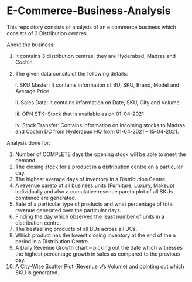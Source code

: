 # E-Commerce-Business-Analysis
This repository consists of analysis of an e commerce business which consists of 3 Distribution centres. 

About the business:

1. It contains 3 distribution centres, they are Hyderabad, Madras and Cochin.
2. The given data consits of the following details:

    i. SKU Master: It contains information of BU, SKU, Brand, Model and Average Price

    ii. Sales Data: It contains information on Date, SKU, City and Volume

    iii. OPN STK: Stock that is available as on 01-04-2021

    iv. Stock Transfer: Contains information on incoming stocks to Madras and Cochin DC from Hyderabad
        HQ from 01-04-2021 – 15-04-2021.

Analysis done for:

1. Number of COMPLETE days the opening stock will be able to meet the demand.
2. The closing stock for a product in a distribution centre on a particular day.
3. The highest average days of inventory in a Distribution Centre.
4. A revenue pareto of all business units (Furniture, Luxury, Makeup) individually and also a cumulative revenue pareto plot of all SKUs combined are generated.
5. Sale of a particular type of products and what percentage of total revenue generated over the particular days.
6. Finding the day which observed the least number of units in a distribution centre.
7. The bestselling products of all BUs across all DCs.
8. Which product has the lowest closing inventory at the end of the a period in a Distribution Centre.
9. A Daily Revenue Growth chart – picking out the date which witnesses the highest percentage growth in sales as compared to the previous day.
10. A City-Wise Scatter Plot (Revenue v/s Volume) and pointing out which SKU is generated.
